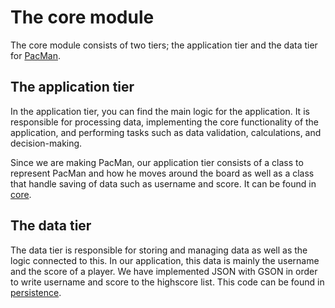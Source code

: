 # The core module 

The core module consists of two tiers; the application tier and the data tier for [PacMan](gr2372/README.md).


## The application tier

In the application tier, you can find the main logic for the application. It is responsible for processing data, implementing the core functionality of the application, and performing tasks such as data validation, calculations, and decision-making.

Since we are making PacMan, our application tier consists of a class to represent PacMan and how he moves around the board as well as a class that handle saving of data such as username and score. It can be found in [core](gr2372/core/src/main/java/core).


## The data tier

The data tier is responsible for storing and managing data as well as the logic connected to this. 
In our application, this data is mainly the username and the score of a player.
We have implemented JSON with GSON in order to write username and score to the highscore list. 
This code can be found in [persistence](gr2372/core/src/main/java/persistence).
